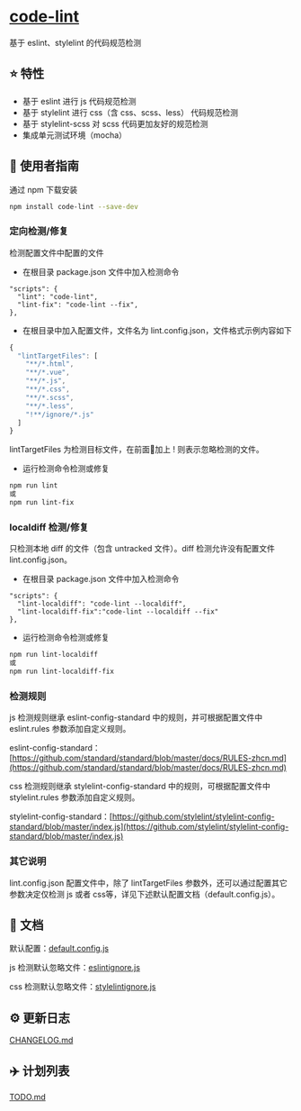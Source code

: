 # [code-lint](https://github.com/ttsy/code-lint)

基于 eslint、stylelint 的代码规范检测

## :star: 特性

- 基于 eslint 进行 js 代码规范检测
- 基于 stylelint 进行 css（含 css、scss、less） 代码规范检测
- 基于 stylelint-scss 对 scss 代码更加友好的规范检测
- 集成单元测试环境（mocha）

## :rocket: 使用者指南

通过 npm 下载安装

``` bash
npm install code-lint --save-dev
```

### 定向检测/修复

检测配置文件中配置的文件

- 在根目录 package.json 文件中加入检测命令 

```
"scripts": {
  "lint": "code-lint",
  "lint-fix": "code-lint --fix",
},
```

- 在根目录中加入配置文件，文件名为 lint.config.json，文件格式示例内容如下

```js
{
  "lintTargetFiles": [
    "**/*.html",
    "**/*.vue",
    "**/*.js",
    "**/*.css",
    "**/*.scss",
    "**/*.less",
    "!**/ignore/*.js"
  ]
}
```

lintTargetFiles 为检测目标文件，在前面加上 ! 则表示忽略检测的文件。

- 运行检测命令检测或修复

``` bash
npm run lint
或
npm run lint-fix
```

### localdiff 检测/修复

只检测本地 diff 的文件（包含 untracked 文件）。diff 检测允许没有配置文件 lint.config.json。

- 在根目录 package.json 文件中加入检测命令 

```
"scripts": {
  "lint-localdiff": "code-lint --localdiff",
  "lint-localdiff-fix":"code-lint --localdiff --fix"
},
```

- 运行检测命令检测或修复

``` bash
npm run lint-localdiff
或
npm run lint-localdiff-fix
```

### 检测规则

js 检测规则继承 eslint-config-standard 中的规则，并可根据配置文件中 eslint.rules 参数添加自定义规则。

eslint-config-standard：[https://github.com/standard/standard/blob/master/docs/RULES-zhcn.md](https://github.com/standard/standard/blob/master/docs/RULES-zhcn.md)

css 检测规则继承 stylelint-config-standard 中的规则，可根据配置文件中 stylelint.rules 参数添加自定义规则。

stylelint-config-standard：[https://github.com/stylelint/stylelint-config-standard/blob/master/index.js](https://github.com/stylelint/stylelint-config-standard/blob/master/index.js)

### 其它说明

lint.config.json 配置文件中，除了 lintTargetFiles 参数外，还可以通过配置其它参数决定仅检测 js 或者 css等，详见下述默认配置文档（default.config.js）。

## :bookmark_tabs: 文档

默认配置：[default.config.js](./config/default.config.js)

js 检测默认忽略文件：[eslintignore.js](./lintIgnore/eslintignore.js)

css 检测默认忽略文件：[stylelintignore.js](./lintIgnore/stylelintignore.js)

## :gear: 更新日志
[CHANGELOG.md](./doc/CHANGELOG.md)

## :airplane: 计划列表
[TODO.md](./doc/TODO.md)